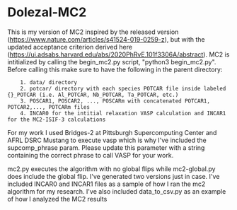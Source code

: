 # Dolezal-MC2

This is my version of MC2 inspired by the released version (https://www.nature.com/articles/s41524-019-0259-z), but with the updated acceptance criterion derived
here (https://ui.adsabs.harvard.edu/abs/2020PhRvE.101f3306A/abstract). MC2 is intitialized by calling the begin_mc2.py script, "python3 begin_mc2.py". Before calling this make sure to have the following in the parent directory:

        1. data/ directory
        2. potcar/ directory with each species POTCAR file inside labeled {}_POTCAR (i.e. Al_POTCAR, Nb_POTCAR, Ta_POTCAR, etc.)
        3. POSCAR1, POSCAR2, ..., POSCARm with concatenated POTCAR1, POTCAR2,..., POTCARm files
        4. INCAR0 for the intitial relaxation VASP calculation and INCAR1 for the MC2-ISIF-3 calculations

For my work I used Bridges-2 at Pittsburgh Supercomputing Center and AFRL DSRC Mustang to execute vasp which is why I've included the supcomp_phrase param. Please update this parameter with a string containing the correct phrase to call VASP for your work.

mc2.py executes the algorithm with no global flips while mc2-global.py does include the global flip. I've generated two versions just in case. I've included INCAR0 and INCAR1 files as a sample of how I ran the mc2 algorithm for my research. I've also included data_to_csv.py as an example of how I analyzed the MC2 results

